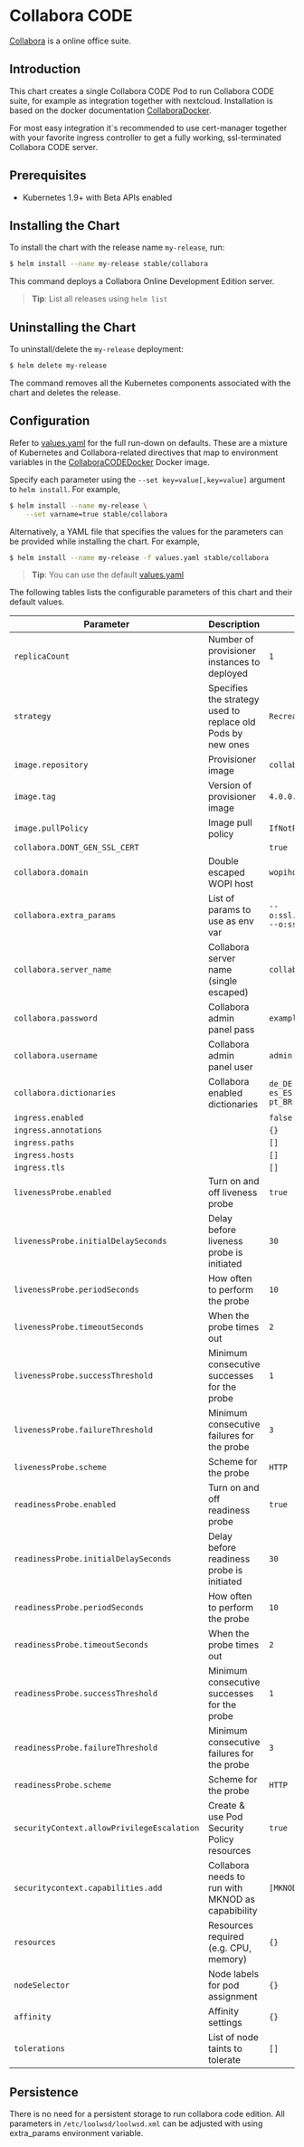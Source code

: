 # Collabora CODE

[Collabora](https://www.collaboraoffice.com/code/) is a online office suite.

## Introduction

This chart creates a single Collabora CODE Pod to run Collabora CODE suite, for example as integration together with nextcloud. Installation is based on the docker documentation [CollaboraDocker](https://www.collaboraoffice.com/code/docker/).

For most easy integration it´s recommended to use cert-manager together with your favorite ingress controller to get a fully working, ssl-terminated Collabora CODE server.

## Prerequisites

- Kubernetes 1.9+ with Beta APIs enabled

## Installing the Chart

To install the chart with the release name `my-release`, run:

```bash
$ helm install --name my-release stable/collabora
```

This command deploys a Collabora Online Development Edition server.

> **Tip**: List all releases using `helm list`

## Uninstalling the Chart

To uninstall/delete the `my-release` deployment:

```bash
$ helm delete my-release
```

The command removes all the Kubernetes components associated with the chart and deletes the release.

## Configuration

Refer to [values.yaml](values.yaml) for the full run-down on defaults. These are a mixture of Kubernetes and Collabora-related directives that map to environment variables in the [CollaboraCODEDocker](https://github.com/CollaboraOnline/Docker-CODE) Docker image.

Specify each parameter using the `--set key=value[,key=value]` argument to `helm install`. For example,

```bash
$ helm install --name my-release \
    --set varname=true stable/collabora
```

Alternatively, a YAML file that specifies the values for the parameters can be provided while installing the chart. For example,

```bash
$ helm install --name my-release -f values.yaml stable/collabora
```

> **Tip**: You can use the default [values.yaml](values.yaml)

The following tables lists the configurable parameters of this chart and their default values.

| Parameter                                         | Description                                                   | Default                                                     |
| ------------------------------------------------- | ------------------------------------------------------------- | ----------------------------------------------------------- |
| `replicaCount`                                    | Number of provisioner instances to deployed                   | `1`                                                         |
| `strategy`                                        | Specifies the strategy used to replace old Pods by new ones   | `Recreate`                                                  |
| `image.repository`                                | Provisioner image                                             | `collabora/code`                                            |
| `image.tag`                                       | Version of provisioner image                                  | `4.0.0.2`                                                   |
| `image.pullPolicy`                                | Image pull policy                                             | `IfNotPresent`                                              |
| `collabora.DONT_GEN_SSL_CERT`                     |                                                               | `true`                                                      |
| `collabora.domain`                                | Double escaped WOPI host                                      | `wopihost\\.domain`                                         |
| `collabora.extra_params`                          | List of params to use as env var                              | `--o:ssl.termination=true --o:ssl.enable=false`             |
| `collabora.server_name`                           | Collabora server name (single escaped)                        | `collabora\.domain`                                         |
| `collabora.password`                              | Collabora admin panel pass                                    | `examplepass`                                               |
| `collabora.username`                              | Collabora admin panel user                                    | `admin`                                                     |
| `collabora.dictionaries`                          | Collabora enabled dictionaries                                | `de_DE en_GB en_US es_ES fr_FR it nl pt_BR pt_PT ru`        |
| `ingress.enabled`                                 |                                                               | `false`                                                     |
| `ingress.annotations`                             |                                                               | `{}`                                                        |
| `ingress.paths`                                   |                                                               | `[]`                                                        |
| `ingress.hosts`                                   |                                                               | `[]`                                                        |
| `ingress.tls`                                     |                                                               | `[]`                                                        |
| `livenessProbe.enabled`                           | Turn on and off liveness probe                                | `true`                                                      |
| `livenessProbe.initialDelaySeconds`               | Delay before liveness probe is initiated                      | `30`                                                       |
| `livenessProbe.periodSeconds`                     | How often to perform the probe                                | `10`                                                        |
| `livenessProbe.timeoutSeconds`                    | When the probe times out                                      | `2`                                                         |
| `livenessProbe.successThreshold`                  | Minimum consecutive successes for the probe                   | `1`                                                         |
| `livenessProbe.failureThreshold`                  | Minimum consecutive failures for the probe                    | `3`                                                         |
| `livenessProbe.scheme`                            | Scheme for the probe                                          | `HTTP`                                                      |
| `readinessProbe.enabled`                          | Turn on and off readiness probe                               | `true`                                                      |
| `readinessProbe.initialDelaySeconds`              | Delay before readiness probe is initiated                     | `30`                                                        |
| `readinessProbe.periodSeconds`                    | How often to perform the probe                                | `10`                                                        |
| `readinessProbe.timeoutSeconds`                   | When the probe times out                                      | `2`                                                         |
| `readinessProbe.successThreshold`                 | Minimum consecutive successes for the probe                   | `1`                                                         |
| `readinessProbe.failureThreshold`                 | Minimum consecutive failures for the probe                    | `3`                                                         |
| `readinessProbe.scheme`                           | Scheme for the probe                                          | `HTTP`                                                      |
| `securityContext.allowPrivilegeEscalation`        | Create & use Pod Security Policy resources                    | `true`                                                      |
| `securitycontext.capabilities.add`                | Collabora needs to run with MKNOD as capabibility             | `[MKNOD]`                                                   |
| `resources`                                       | Resources required (e.g. CPU, memory)                         | `{}`                                                        |
| `nodeSelector`                                    | Node labels for pod assignment                                | `{}`                                                        |
| `affinity`                                        | Affinity settings                                             | `{}`                                                        |
| `tolerations`                                     | List of node taints to tolerate                               | `[]`                                                        |


## Persistence

There is no need for a persistent storage to run collabora code edition. All parameters in `/etc/loolwsd/loolwsd.xml` can be adjusted with using extra_params environment variable.
